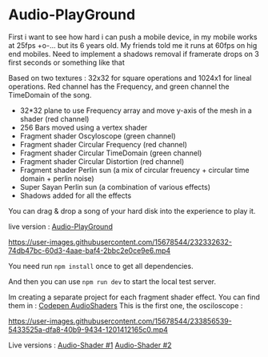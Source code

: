 # Audio-PlayGround
 
First i want to see how hard i can push a mobile device, in my mobile works at 25fps +o-... but its 6 years old. My friends told me it runs at 60fps on hig end mobiles. Need to implement a shadows removal if framerate drops on 3 first seconds or something like that

Based on two textures : 32x32 for square operations and 1024x1 for lineal operations.
Red channel has the Frequency, and green channel the TimeDomain of the song.

- 32*32 plane to use Frequency array and move y-axis of the mesh in a shader (red channel)
- 256 Bars moved using a vertex shader 
- Fragment shader Oscyloscope (green channel)
- Fragment shader Circular Frequency (red channel)
- Fragment shader Circular TimeDomain (green channel)
- Fragment shader Circular Distortion (red channel)
- Fragment shader Perlin sun (a mix of circular freuency + circular time domain + perlin noise)
- Super Sayan Perlin sun (a combination of various effects)
- Shadows added for all the effects

You can drag & drop a song of your hard disk into the experience to play it.

live version : [Audio-PlayGround](https://devildrey33.es/Ejemplos/Three.js-Journey/Audio-PlayGround/)






https://user-images.githubusercontent.com/15678544/232332632-74db47bc-60d3-4aae-baf4-2bbc2e0ce9e6.mp4





You need run <code>npm install</code> once to get all dependencies.

And then you can use <code>npm run dev</code> to start the local test server.



Im creating a separate project for each fragment shader effect.
You can find them in : [Codepen AudioShaders](https://github.com/devildrey33/Audio-PlayGround/tree/main/Codepen)
This is the first one, the osciloscope :


https://user-images.githubusercontent.com/15678544/233856539-5433525a-dfa8-40b9-9434-1201412165c0.mp4


Live versions : 
[Audio-Shader #1](https://devildrey33.es/Ejemplos/Three.js-Journey/Audio-PlayGround/1/)
[Audio-Shader #2](https://devildrey33.es/Ejemplos/Three.js-Journey/Audio-PlayGround/2/)

